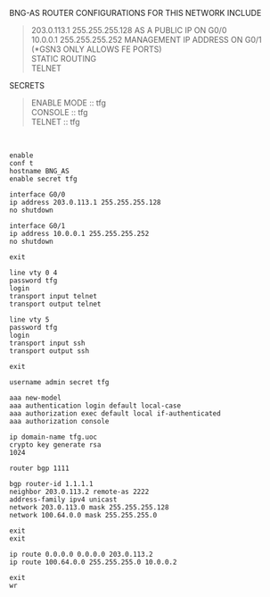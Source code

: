 BNG-AS ROUTER CONFIGURATIONS FOR THIS NETWORK INCLUDE  
  
>203.0.113.1 255.255.255.128 AS A PUBLIC IP ON G0/0  
>10.0.0.1 255.255.255.252 MANAGEMENT IP ADDRESS ON G0/1 (*GSN3 ONLY ALLOWS FE PORTS)  
>STATIC ROUTING  
>TELNET  
  
SECRETS  
  
>ENABLE MODE :: tfg  
>CONSOLE :: tfg  
>TELNET :: tfg  
  
&nbsp;  
  
```  
enable
conf t
hostname BNG_AS
enable secret tfg

interface G0/0
ip address 203.0.113.1 255.255.255.128
no shutdown

interface G0/1
ip address 10.0.0.1 255.255.255.252
no shutdown

exit

line vty 0 4
password tfg
login
transport input telnet
transport output telnet

line vty 5
password tfg
login
transport input ssh
transport output ssh

exit

username admin secret tfg

aaa new-model
aaa authentication login default local-case
aaa authorization exec default local if-authenticated
aaa authorization console

ip domain-name tfg.uoc
crypto key generate rsa
1024

router bgp 1111

bgp router-id 1.1.1.1
neighbor 203.0.113.2 remote-as 2222
address-family ipv4 unicast
network 203.0.113.0 mask 255.255.255.128
network 100.64.0.0 mask 255.255.255.0

exit
exit

ip route 0.0.0.0 0.0.0.0 203.0.113.2
ip route 100.64.0.0 255.255.255.0 10.0.0.2

exit
wr

```  
  
